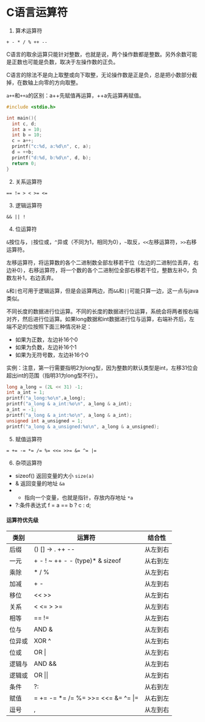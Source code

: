 # C语言运算符

1. 算术运算符

  `+ - * / % ++ --`

  C语言的取余运算只能针对整数，也就是说，两个操作数都是整数。另外余数可能是正数也可能是负数，取决于左操作数的正负。

  C语言的除法不是向上取整或向下取整，无论操作数是正是负，总是把小数部分截掉，在数轴上向零的方向取整。

  `a++`和`++a`的区别：a++先赋值再运算，++a先运算再赋值。

  ```c
  #include <stdio.h>

  int main(){
    int c, d;
    int a = 10;
    int b = 10;
    c = a++;
    printf("c:%d, a:%d\n", c, a);
    d = ++b;
    printf("d:%d, b:%d\n", d, b);
    return 0;
  }
  ```

2. 关系运算符

  `== != > < >= <=`

3. 逻辑运算符
  
  `&& || !`

4. 位运算符

  `&`按位与，`|`按位或，`^`异或（不同为1，相同为0），`~`取反，`<<`左移运算符，`>>`右移运算符。

  左移运算符，将运算数的各个二进制数全部左移若干位（左边的二进制位丢弃，右边补0），右移运算符，将一个数的各个二进制位全部右移若干位，整数左补0，负数左补1，右边丢弃。

  `&`和`|`也可用于逻辑运算，但是会运算两边，而`&&`和`||`可能只算一边，这一点与java类似。

  不同长度的数据进行位运算。不同的长度的数据进行位运算，系统会将两者按右端对齐，然后进行位运算。如果long数据和int数据进行位与运算，右端补齐后，左端不足的位按照下面三种情况补足：
  - 如果为正数，左边补16个0
  - 如果为负数，左边补16个1
  - 如果为无符号数，左边补16个0

  实例：注意，第一行需要指明2为long型，因为整数的默认类型是int，左移31位会超出int的范围（指明31为long型不行）。

  ```c
  long a_long = (2L << 31) -1;
  int a_int = 1;
  printf("a_long:%o\n",a_long);
  printf("a_long & a_int:%o\n", a_long & a_int);
  a_int = -1;
  printf("a_long & a_int:%o\n", a_long & a_int);
  unsigned int a_unsigned = 1;
  printf("a_long & a_unsigned:%o\n", a_long & a_unsigned);
  ```

5. 赋值运算符

  `= += -= *= /= %= <<= >>= &= ^= |=`

6. 杂项运算符
  
  - sizeof() 返回变量的大小 `size(a)`
  - & 返回变量的地址  `&a`
  - * 指向一个变量，也就是指针，存放内存地址 `*a`
  - ?:条件表达式 f = a == b ? c : d;

#### 运算符优先级

  | 类别   | 运算符                                | 结合性                         |
  | ---    | ---                                   | ---                            |
  | 后缀   | () [] -> . ++ --                      | 从左到右                       |
  | 一元   | + - ! ~ ++ - - (type)* & sizeof        | 从右到左                       |
  | 乘除   | * / %                                 | 从左到右                       |
  | 加减   | + -                                   | 从左到右                       |
  | 移位   | << >>                                 | 从左到右                       |
  | 关系   | < <= > >=                             | 从左到右                       |
  | 相等   | == !=                                 | 从左到右                       |
  | 位与   | AND &                                 | 从左到右                       |
  | 位异或 | XOR ^                                 | 从左到右                       |
  | 位或   | OR \|                                 | 从左到右                       |
  | 逻辑与 | AND &&                                | 从左到右                       |
  | 逻辑或 | OR \|\|                               | 从左到右                       |
  | 条件   | ?:                                    | 从右到左                       |
  | 赋值   | = += -= *= /= %= >>= <<= &= ^= \|=     | 从右到左                       |
  | 逗号   | ,                                     | 从左到右                       |

